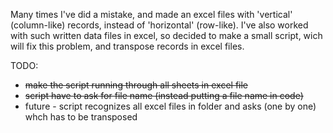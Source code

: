 Many times I've did a mistake, and made an excel files with 'vertical' (column-like) records, instead of 'horizontal' (row-like).
I've also worked with such written data files in excel, so decided to make a small script, wich will fix this problem, and
transpose records in excel files.

TODO:

- ~~make the script running through all sheets in excel file~~
- ~~script have to ask for file name (instead putting a file name in code)~~
- future - script recognizes all excel files in folder and asks (one by one) whch has to be transposed
